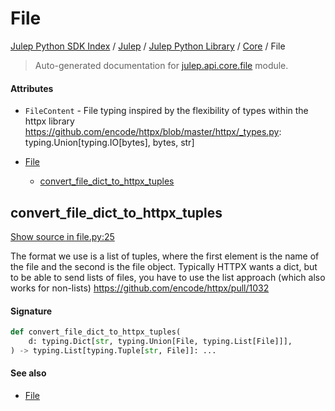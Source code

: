 # File

[Julep Python SDK Index](../../../README.md#julep-python-sdk-index) / [Julep](../../index.md#julep) / [Julep Python Library](../index.md#julep-python-library) / [Core](./index.md#core) / File

> Auto-generated documentation for [julep.api.core.file](../../../../../../../julep/api/core/file.py) module.

#### Attributes

- `FileContent` - File typing inspired by the flexibility of types within the httpx library
  https://github.com/encode/httpx/blob/master/httpx/_types.py: typing.Union[typing.IO[bytes], bytes, str]


- [File](#file)
  - [convert_file_dict_to_httpx_tuples](#convert_file_dict_to_httpx_tuples)

## convert_file_dict_to_httpx_tuples

[Show source in file.py:25](../../../../../../../julep/api/core/file.py#L25)

The format we use is a list of tuples, where the first element is the
name of the file and the second is the file object. Typically HTTPX wants
a dict, but to be able to send lists of files, you have to use the list
approach (which also works for non-lists)
https://github.com/encode/httpx/pull/1032

#### Signature

```python
def convert_file_dict_to_httpx_tuples(
    d: typing.Dict[str, typing.Union[File, typing.List[File]]],
) -> typing.List[typing.Tuple[str, File]]: ...
```

#### See also

- [File](#file)